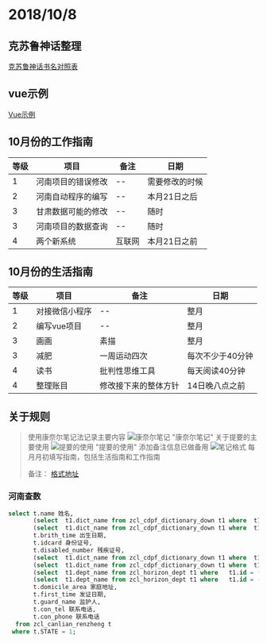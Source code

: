 # 2018/10/8

## 克苏鲁神话整理

[克苏鲁神话书名对照表](./files/克苏鲁神话书名对照表.xlsx)

## vue示例

[Vue示例](./vue示例)

## 10月份的工作指南

等级|项目|备注|日期
--|--|--|--
1|河南项目的错误修改|--|需要修改的时候
2|河南自动程序的编写|--|本月21日之后
3|甘肃数据可能的修改|--|随时
3|河南项目的数据查询|--|随时
4|两个新系统|互联网|本月21日之前

## 10月份的生活指南

等级|项目|备注|日期
--|--|--|--
1|对接微信小程序|--|整月
2|编写vue项目|--|整月
3|画画|素描|整月
3|减肥|一周运动四次|每次不少于40分钟
4|读书|批判性思维工具|每天阅读40分钟
4|整理账目|修改接下来的整体方针|14日晚八点之前

## 关于规则

>使用康奈尔笔记法记录主要内容
![康奈尔笔记](../../pic/康奈尔笔记_1.png) "康奈尔笔记"
>关于提要的主要使用
![提要的使用](../../pic/康奈尔笔记_2.png) "提要的使用"
>添加备注信息已做备用
![笔记格式](../../pic/笔记格式.png)
>每月月初填写指南，包括生活指南和工作指南
>
>备注：
>[格式地址](https://app.yinxiang.com/shard/s35/nl/7805108/b7dd22fa-23c0-4152-a6e8-8d30ba8d520d)

### 河南查数

```sql
select t.name 姓名,
       (select  t1.dict_name from zcl_cdpf_dictionary_down t1 where  t1.dict_code = 'SEX' and  t1.dict_value = ( t.sex -1 )) 性别,
       (select  t1.dict_name from zcl_cdpf_dictionary_down t1 where  t1.dict_code = 'NATION' and  t1.dict_value =  t.nation) 民族,
       t.brith_time 出生日期,
       t.idcard 身份证号,
       t.disabled_number 残疾证号,
       (select  t1.dict_name from zcl_cdpf_dictionary_down t1 where  t1.dict_code = 'DISABLED_TYPE' and  t1.dict_value = t.disabled_type) 类别,
       (select  t1.dict_name from zcl_cdpf_dictionary_down t1 where  t1.dict_code = 'DISABLED_LEVEL' and  t1.dict_value =t.disabled_level) 等级,
       (select  t1.dept_name from zcl_horizon_dept t1 where   t1.id = (substr( t.area_code, 0, 4) || '00000000')) 所属市,
       (select  t1.dept_name from zcl_horizon_dept t1 where   t1.id = (substr( t.area_code, 0, 6) || '000000')) 所属县,
       t.domicile_area 家庭地址,
       t.first_time 发证日期,
       t.guard_name 监护人,
       t.con_tel 联系电话,
       t.con_phone 联系电话
  from zcl_canlian_renzheng t
 where t.STATE = 1;
```